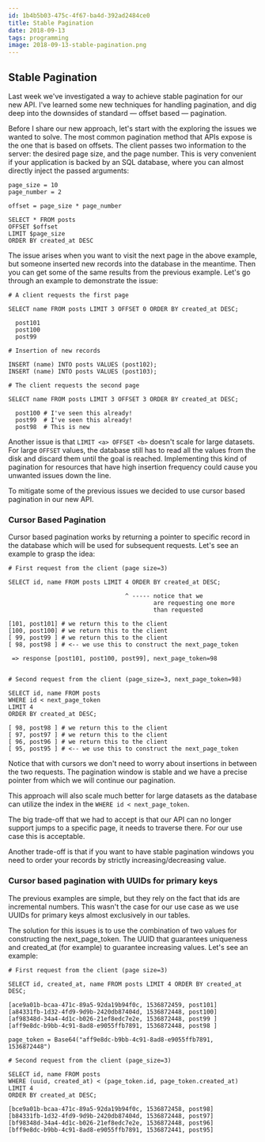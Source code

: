 ```yaml
---
id: 1b4b5b03-475c-4f67-ba4d-392ad2484ce0
title: Stable Pagination
date: 2018-09-13
tags: programming
image: 2018-09-13-stable-pagination.png
---
```


Stable Pagination
-----------------

Last week we've investigated a way to achieve stable pagination
for our new API. I've learned some new techniques for handling
pagination, and dig deep into the downsides of standard &mdash;
offset based &mdash; pagination.

Before I share our new approach, let's start with the exploring
the issues we wanted to solve. The most common pagination method
that APIs expose is the one that is based on offsets. The client
passes two information to the server: the desired page size, and
the page number. This is very convenient if your application is
backed by an SQL database, where you can almost directly inject
the passed arguments:

```
page_size = 10
page_number = 2

offset = page_size * page_number

SELECT * FROM posts
OFFSET $offset
LIMIT $page_size
ORDER BY created_at DESC
```

The issue arises when you want to visit the next page in the above example,
but someone inserted new records into the database in the
meantime. Then you can get some of the same results from the previous
example. Let's go through an example to demonstrate the issue:

```
# A client requests the first page

SELECT name FROM posts LIMIT 3 OFFSET 0 ORDER BY created_at DESC;

  post101
  post100
  post99

# Insertion of new records

INSERT (name) INTO posts VALUES (post102);
INSERT (name) INTO posts VALUES (post103);

# The client requests the second page

SELECT name FROM posts LIMIT 3 OFFSET 3 ORDER BY created_at DESC;

  post100 # I've seen this already!
  post99  # I've seen this already!
  post98  # This is new
```

Another issue is that `LIMIT <a> OFFSET <b>` doesn't scale for large
datasets. For large `OFFSET` values, the database still has to read all
the values from the disk and discard them until the goal is reached.
Implementing this kind of pagination for resources that have
high insertion frequency could cause you unwanted issues down the line.

To mitigate some of the previous issues we decided to use cursor based
pagination in our new API.

### Cursor Based Pagination

Cursor based pagination works by returning a pointer to specific record
in the database which will be used for subsequent requests. Let's see an
example to grasp the idea:

```
# First request from the client (page size=3)

SELECT id, name FROM posts LIMIT 4 ORDER BY created_at DESC;

                                 ^ ----- notice that we
                                         are requesting one more
                                         than requested

[101, post101] # we return this to the client
[100, post100] # we return this to the client
[ 99, post99 ] # we return this to the client
[ 98, post98 ] # <-- we use this to construct the next_page_token

 => response [post101, post100, post99], next_page_token=98


# Second request from the client (page_size=3, next_page_token=98)

SELECT id, name FROM posts
WHERE id < next_page_token
LIMIT 4
ORDER BY created_at DESC;

[ 98, post98 ] # we return this to the client
[ 97, post97 ] # we return this to the client
[ 96, post96 ] # we return this to the client
[ 95, post95 ] # <-- we use this to construct the next_page_token
```

Notice that with cursors we don't need to worry about insertions in
between the two requests. The pagination window is stable and we have
a precise pointer from which we will continue our pagination.

This approach will also scale much better for large datasets as the
database can utilize the index in the `WHERE id < next_page_token`.

The big trade-off that we had to accept is that our API can no longer
support jumps to a specific page, it needs to traverse there. For
our use case this is acceptable.

Another trade-off is that if you want to have stable pagination windows
you need to order your records by strictly increasing/decreasing value.

### Cursor based pagination with UUIDs for primary keys

The previous examples are simple, but they rely on the fact that ids
are incremental numbers. This wasn't the case for our use case as we
use UUIDs for primary keys almost exclusively in our tables.

The solution for this issues is to use the combination of two values
for constructing the next_page_token. The UUID that guarantees
uniqueness and created_at (for example) to guarantee increasing values.
Let's see an example:

```
# First request from the client (page size=3)

SELECT id, created_at, name FROM posts LIMIT 4 ORDER BY created_at DESC;

[ace9a01b-bcaa-471c-89a5-92da19b94f0c, 1536872459, post101]
[a84331fb-1d32-4fd9-9d9b-2420db87404d, 1536872448, post100]
[af98348d-34a4-4d1c-b026-21ef8edc7e2e, 1536872448, post99 ]
[aff9e8dc-b9bb-4c91-8ad8-e9055ffb7891, 1536872448, post98 ]

page_token = Base64("aff9e8dc-b9bb-4c91-8ad8-e9055ffb7891, 1536872448")

# Second request from the client (page_size=3)

SELECT id, name FROM posts
WHERE (uuid, created_at) < (page_token.id, page_token.created_at)
LIMIT 4
ORDER BY created_at DESC;

[bce9a01b-bcaa-471c-89a5-92da19b94f0c, 1536872458, post98]
[b84331fb-1d32-4fd9-9d9b-2420db87404d, 1536872448, post97]
[bf98348d-34a4-4d1c-b026-21ef8edc7e2e, 1536872448, post96]
[bff9e8dc-b9bb-4c91-8ad8-e9055ffb7891, 1536872441, post95]
```
